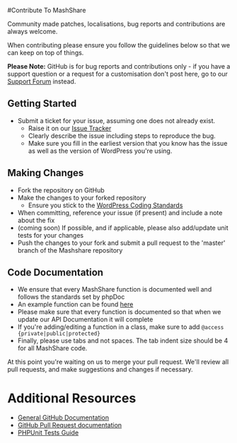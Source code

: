 #Contribute To MashShare

Community made patches, localisations, bug reports and contributions are always welcome.

When contributing please ensure you follow the guidelines below so that we can keep on top of things.

__Please Note:__ GitHub is for bug reports and contributions only - if you have a support question or a request for a customisation don't post here, go to our [Support Forum](https://www.mashshare.net/support/) instead.

## Getting Started

* Submit a ticket for your issue, assuming one does not already exist.
  * Raise it on our [Issue Tracker](https://github.com/mashshare/Mashshare/issues)
  * Clearly describe the issue including steps to reproduce the bug.
  * Make sure you fill in the earliest version that you know has the issue as well as the version of WordPress you're using.

## Making Changes

* Fork the repository on GitHub
* Make the changes to your forked repository
  * Ensure you stick to the [WordPress Coding Standards](https://codex.wordpress.org/WordPress_Coding_Standards)
* When committing, reference your issue (if present) and include a note about the fix
* (coming soon) If possible, and if applicable, please also add/update unit tests for your changes 
* Push the changes to your fork and submit a pull request to the 'master' branch of the Mashshare repository

## Code Documentation

* We ensure that every MashShare function is documented well and follows the standards set by phpDoc
* An example function can be found [here](https://gist.github.com/rene-hermenau/8d3d7ee0633ee2f64b4b)
* Please make sure that every function is documented so that when we update our API Documentation it will complete
* If you're adding/editing a function in a class, make sure to add `@access {private|public|protected}`
* Finally, please use tabs and not spaces. The tab indent size should be 4 for all MashShare code.

At this point you're waiting on us to merge your pull request. We'll review all pull requests, and make suggestions and changes if necessary.

# Additional Resources
* [General GitHub Documentation](http://help.github.com/)
* [GitHub Pull Request documentation](http://help.github.com/send-pull-requests/)
* [PHPUnit Tests Guide](http://phpunit.de/manual/current/en/writing-tests-for-phpunit.html)
